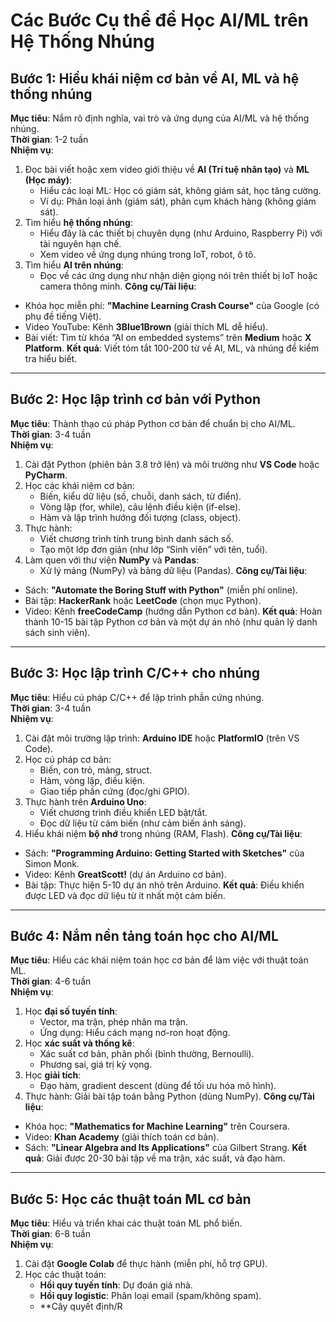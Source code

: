 # Các Bước Cụ thể để Học AI/ML trên Hệ Thống Nhúng

## Bước 1: Hiểu khái niệm cơ bản về AI, ML và hệ thống nhúng
**Mục tiêu**: Nắm rõ định nghĩa, vai trò và ứng dụng của AI/ML và hệ thống nhúng.  
**Thời gian**: 1-2 tuần  
**Nhiệm vụ**:
1. Đọc bài viết hoặc xem video giới thiệu về **AI (Trí tuệ nhân tạo)** và **ML (Học máy)**:
   - Hiểu các loại ML: Học có giám sát, không giám sát, học tăng cường.
   - Ví dụ: Phân loại ảnh (giám sát), phân cụm khách hàng (không giám sát).
2. Tìm hiểu **hệ thống nhúng**:
   - Hiểu đây là các thiết bị chuyên dụng (như Arduino, Raspberry Pi) với tài nguyên hạn chế.
   - Xem video về ứng dụng nhúng trong IoT, robot, ô tô.
3. Tìm hiểu **AI trên nhúng**:
   - Đọc về các ứng dụng như nhận diện giọng nói trên thiết bị IoT hoặc camera thông minh.
**Công cụ/Tài liệu**:
- Khóa học miễn phí: **"Machine Learning Crash Course"** của Google (có phụ đề tiếng Việt).
- Video YouTube: Kênh **3Blue1Brown** (giải thích ML dễ hiểu).
- Bài viết: Tìm từ khóa “AI on embedded systems” trên **Medium** hoặc **X Platform**.
**Kết quả**: Viết tóm tắt 100-200 từ về AI, ML, và nhúng để kiểm tra hiểu biết.

---

## Bước 2: Học lập trình cơ bản với Python
**Mục tiêu**: Thành thạo cú pháp Python cơ bản để chuẩn bị cho AI/ML.  
**Thời gian**: 3-4 tuần  
**Nhiệm vụ**:
1. Cài đặt Python (phiên bản 3.8 trở lên) và môi trường như **VS Code** hoặc **PyCharm**.
2. Học các khái niệm cơ bản:
   - Biến, kiểu dữ liệu (số, chuỗi, danh sách, từ điển).
   - Vòng lặp (for, while), câu lệnh điều kiện (if-else).
   - Hàm và lập trình hướng đối tượng (class, object).
3. Thực hành:
   - Viết chương trình tính trung bình danh sách số.
   - Tạo một lớp đơn giản (như lớp “Sinh viên” với tên, tuổi).
4. Làm quen với thư viện **NumPy** và **Pandas**:
   - Xử lý mảng (NumPy) và bảng dữ liệu (Pandas).
**Công cụ/Tài liệu**:
- Sách: **"Automate the Boring Stuff with Python"** (miễn phí online).
- Bài tập: **HackerRank** hoặc **LeetCode** (chọn mục Python).
- Video: Kênh **freeCodeCamp** (hướng dẫn Python cơ bản).
**Kết quả**: Hoàn thành 10-15 bài tập Python cơ bản và một dự án nhỏ (như quản lý danh sách sinh viên).

---

## Bước 3: Học lập trình C/C++ cho nhúng
**Mục tiêu**: Hiểu cú pháp C/C++ để lập trình phần cứng nhúng.  
**Thời gian**: 3-4 tuần  
**Nhiệm vụ**:
1. Cài đặt môi trường lập trình: **Arduino IDE** hoặc **PlatformIO** (trên VS Code).
2. Học cú pháp cơ bản:
   - Biến, con trỏ, mảng, struct.
   - Hàm, vòng lặp, điều kiện.
   - Giao tiếp phần cứng (đọc/ghi GPIO).
3. Thực hành trên **Arduino Uno**:
   - Viết chương trình điều khiển LED bật/tắt.
   - Đọc dữ liệu từ cảm biến (như cảm biến ánh sáng).
4. Hiểu khái niệm **bộ nhớ** trong nhúng (RAM, Flash).
**Công cụ/Tài liệu**:
- Sách: **"Programming Arduino: Getting Started with Sketches"** của Simon Monk.
- Video: Kênh **GreatScott!** (dự án Arduino cơ bản).
- Bài tập: Thực hiện 5-10 dự án nhỏ trên Arduino.
**Kết quả**: Điều khiển được LED và đọc dữ liệu từ ít nhất một cảm biến.

---

## Bước 4: Nắm nền tảng toán học cho AI/ML
**Mục tiêu**: Hiểu các khái niệm toán học cơ bản để làm việc với thuật toán ML.  
**Thời gian**: 4-6 tuần  
**Nhiệm vụ**:
1. Học **đại số tuyến tính**:
   - Vector, ma trận, phép nhân ma trận.
   - Ứng dụng: Hiểu cách mạng nơ-ron hoạt động.
2. Học **xác suất và thống kê**:
   - Xác suất cơ bản, phân phối (bình thường, Bernoulli).
   - Phương sai, giá trị kỳ vọng.
3. Học **giải tích**:
   - Đạo hàm, gradient descent (dùng để tối ưu hóa mô hình).
4. Thực hành: Giải bài tập toán bằng Python (dùng NumPy).
**Công cụ/Tài liệu**:
- Khóa học: **"Mathematics for Machine Learning"** trên Coursera.
- Video: **Khan Academy** (giải thích toán cơ bản).
- Sách: **"Linear Algebra and Its Applications"** của Gilbert Strang.
**Kết quả**: Giải được 20-30 bài tập về ma trận, xác suất, và đạo hàm.

---

## Bước 5: Học các thuật toán ML cơ bản
**Mục tiêu**: Hiểu và triển khai các thuật toán ML phổ biến.  
**Thời gian**: 6-8 tuần  
**Nhiệm vụ**:
1. Cài đặt **Google Colab** để thực hành (miễn phí, hỗ trợ GPU).
2. Học các thuật toán:
   - **Hồi quy tuyến tính**: Dự đoán giá nhà.
   - **Hồi quy logistic**: Phân loại email (spam/không spam).
   - **Cây quyết định/R